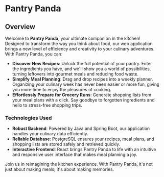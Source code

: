 # Pantry Panda

## Overview

Welcome to **Pantry Panda**, your ultimate companion in the kitchen! Designed to transform the way you think about food, our web application brings a new level of efficiency and creativity to your culinary adventures. With Pantry Panda, you can:

- **Discover New Recipes**: Unlock the full potential of your pantry. Enter the ingredients you have, and we'll show you a world of possibilities, turning leftovers into gourmet meals and reducing food waste.
- **Simplify Meal Planning**: Drag and drop recipes into a weekly planner. Organizing your culinary week has never been easier or more fun, giving you more time to enjoy the pleasures of cooking.
- **Effortlessly Prepare for Grocery Runs**: Generate shopping lists from your meal plans with a click. Say goodbye to forgotten ingredients and hello to stress-free shopping trips.

### Technologies Used

- **Robust Backend**: Powered by Java and Spring Boot, our application handles your culinary data efficiently.
- **Reliable Database**: PostgreSQL ensures your recipes, meal plans, and shopping lists are stored safely and retrieved quickly.
- **Interactive Frontend**: React brings Pantry Panda to life with an intuitive and responsive user interface that makes meal planning a joy.

Join us in reimagining the kitchen experience. With Pantry Panda, it's not just about making meals; it's about making memories.
